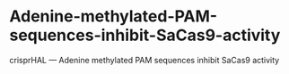 # Adenine-methylated-PAM-sequences-inhibit-SaCas9-activity
crisprHAL — Adenine methylated PAM sequences inhibit SaCas9 activity
